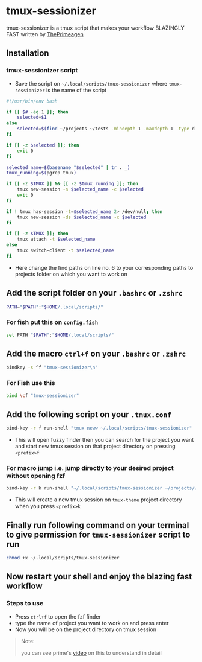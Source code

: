 # tmux-sessionizer

tmux-sessionizer is a tmux script that makes your workflow BLAZINGLY FAST written by [ThePrimeagen](https://github.com/ThePrimeagen/)

## Installation

### tmux-sessionizer script

- Save the script on `~/.local/scripts/tmux-sessionizer` where `tmux-sessionizer` is the name of the script

```bash
#!/usr/bin/env bash

if [[ $# -eq 1 ]]; then
    selected=$1
else
    selected=$(find ~/projects ~/tests -mindepth 1 -maxdepth 1 -type d | fzf)
fi

if [[ -z $selected ]]; then
    exit 0
fi

selected_name=$(basename "$selected" | tr . _)
tmux_running=$(pgrep tmux)

if [[ -z $TMUX ]] && [[ -z $tmux_running ]]; then
    tmux new-session -s $selected_name -c $selected
    exit 0
fi

if ! tmux has-session -t=$selected_name 2> /dev/null; then
    tmux new-session -ds $selected_name -c $selected
fi

if [[ -z $TMUX ]]; then
    tmux attach -t $selected_name
else
    tmux switch-client -t $selected_name
fi
```

- Here change the find paths on line no. 6 to your corresponding paths to projects folder on which you want to work on

## Add the script folder on your `.bashrc` or `.zshrc`

```bash
PATH="$PATH":"$HOME/.local/scripts/"
```

### For fish put this on `config.fish`

```sh
set PATH "$PATH":"$HOME/.local/scripts/"
```

## Add the macro `ctrl+f` on your `.bashrc` or `.zshrc`

```bash
bindkey -s ^f "tmux-sessionizer\n"
```

### For Fish use this

```sh
bind \cf "tmux-sessionizer"
```

## Add the following script on your `.tmux.conf`

```bash
bind-key -r f run-shell "tmux neww ~/.local/scripts/tmux-sessionizer"
```

- This will open fuzzy finder then you can search for the project you want and start new tmux session on that project directory on pressing `<prefix>f`

### For macro jump i.e. jump directly to your desired project without opening fzf

```bash
bind-key -r k run-shell "~/.local/scripts/tmux-sessionizer ~/projects/work/tmux-theme"
```

- This will create a new tmux session on `tmux-theme` project directory when you press `<prefix>k`

## Finally run following command on your terminal to give permission for `tmux-sessionizer` script to run

```bash
chmod +x ~/.local/scripts/tmux-sessionizer
```

## Now restart your shell and enjoy the blazing fast workflow

### Steps to use

- Press `ctrl+f` to open the fzf finder
- type the name of project you want to work on and press enter
- Now you will be on the project directory on tmux session

> Note:
>
> you can see prime's [video](https://youtu.be/hJzqEAf2U4I) on this to understand in detail

